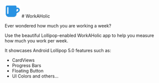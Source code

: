 <img src="https://raw.githubusercontent.com/zaiddabaeen/WorkAHolic/master/app/src/main/res/drawable/workaholicw.png" alt="WorkAHolic" style="width: 50px;"/>
# WorkAHolic

Ever wondered how much you are working a week?

Use the beautiful Lollipop-enabled WorkAHolic app to help you measure how much you work per week. 

It showcases Android Lollipop 5.0 features such as:
* CardViews
* Progress Bars
* Floating Button
* UI Colors
and others...